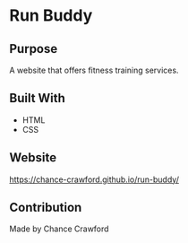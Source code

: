 # Run Buddy

## Purpose
A website that offers fitness training services.

## Built With
* HTML
* CSS

## Website
https://chance-crawford.github.io/run-buddy/

## Contribution
Made by Chance Crawford
